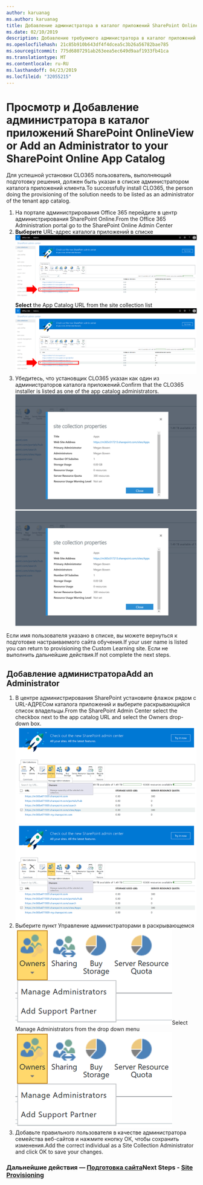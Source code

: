 ```yaml
---
author: karuanag
ms.author: karuanag
title: Добавление администратора в каталог приложений SharePoint Online
ms.date: 02/10/2019
description: Добавление требуемого администратора в каталог приложений
ms.openlocfilehash: 21c85b910b643df4f4dcea5c3b26a56782bae785
ms.sourcegitcommit: 775d6807291ab263eea5ec649d9aaf1933fb41ca
ms.translationtype: MT
ms.contentlocale: ru-RU
ms.lasthandoff: 04/23/2019
ms.locfileid: "32055215"
---
```

# <a name="view-or-add-an-administrator-to-your-sharepoint-online-app-catalog"></a><span data-ttu-id="a2263-103">Просмотр и Добавление администратора в каталог приложений SharePoint Online</span><span class="sxs-lookup"><span data-stu-id="a2263-103">View or Add an Administrator to your SharePoint Online App Catalog</span></span>

<span data-ttu-id="a2263-104">Для успешной установки CLO365 пользователь, выполняющий подготовку решения, должен быть указан в списке администратором каталога приложений клиента.</span><span class="sxs-lookup"><span data-stu-id="a2263-104">To successfully install CLO365, the person doing the provisioning of the solution needs to be listed as an administrator of the tenant app catalog.</span></span>

1. <span data-ttu-id="a2263-105">На портале администрирования Office 365 перейдите в центр администрирования SharePoint Online.</span><span class="sxs-lookup"><span data-stu-id="a2263-105">From the Office 365 Administration portal go to the SharePoint Online Admin Center</span></span>
1. <span data-ttu-id="a2263-106">**Выберите** URL-адрес каталога приложений в списке ![семейств веб-сайтов аппадмин_урл. png](media/appadmin_url.png)</span><span class="sxs-lookup"><span data-stu-id="a2263-106">**Select** the App Catalog URL from the site collection list ![appadmin_url.png](media/appadmin_url.png)</span></span>
1. <span data-ttu-id="a2263-107">Убедитесь, что установщик CLO365 указан как один из администраторов каталога приложений.</span><span class="sxs-lookup"><span data-stu-id="a2263-107">Confirm that the CLO365 installer is listed as one of the app catalog administrators.</span></span>
<span data-ttu-id="a2263-108">![аппадмин_диалог. png](media/appadmin_dialog.png)</span><span class="sxs-lookup"><span data-stu-id="a2263-108">![appadmin_dialog.png](media/appadmin_dialog.png)</span></span>

<span data-ttu-id="a2263-109">Если имя пользователя указано в списке, вы можете вернуться к подготовке настраиваемого сайта обучения.</span><span class="sxs-lookup"><span data-stu-id="a2263-109">If your user name is listed you can return to provisioning the Custom Learning site.</span></span>  <span data-ttu-id="a2263-110">Если не выполнить дальнейшие действия.</span><span class="sxs-lookup"><span data-stu-id="a2263-110">If not complete the next steps.</span></span> 

## <a name="add-an-administrator"></a><span data-ttu-id="a2263-111">Добавление администратора</span><span class="sxs-lookup"><span data-stu-id="a2263-111">Add an Administrator</span></span>

1. <span data-ttu-id="a2263-112">В центре администрирования SharePoint установите флажок рядом с URL-АДРЕСом каталога приложений и выберите раскрывающийся список владельцы.</span><span class="sxs-lookup"><span data-stu-id="a2263-112">From the SharePoint Admin Center select the checkbox next to the app catalog URL and select the Owners drop-down box.</span></span>
<span data-ttu-id="a2263-113">![аппадмин_овнер. png](media/appadmin_owner.png)</span><span class="sxs-lookup"><span data-stu-id="a2263-113">![appadmin_owner.png](media/appadmin_owner.png)</span></span>
1. <span data-ttu-id="a2263-114">Выберите пункт Управление администраторами в раскрывающемся ![меню аппадмин_овнер. png](media/appadmin_manage.png)</span><span class="sxs-lookup"><span data-stu-id="a2263-114">Select Manage Administrators from the drop down menu ![appadmin_owner.png](media/appadmin_manage.png)</span></span>
1. <span data-ttu-id="a2263-115">Добавьте правильного пользователя в качестве администратора семейства веб-сайтов и нажмите кнопку ОК, чтобы сохранить изменения.</span><span class="sxs-lookup"><span data-stu-id="a2263-115">Add the correct individual as a Site Collection Administrator and click OK to save your changes.</span></span>

### <a name="next-steps---site-provisioninginstallsitepackagemd"></a><span data-ttu-id="a2263-116">Дальнейшие действия — [Подготовка сайта](installsitepackage.md)</span><span class="sxs-lookup"><span data-stu-id="a2263-116">Next Steps - [Site Provisioning](installsitepackage.md)</span></span>
